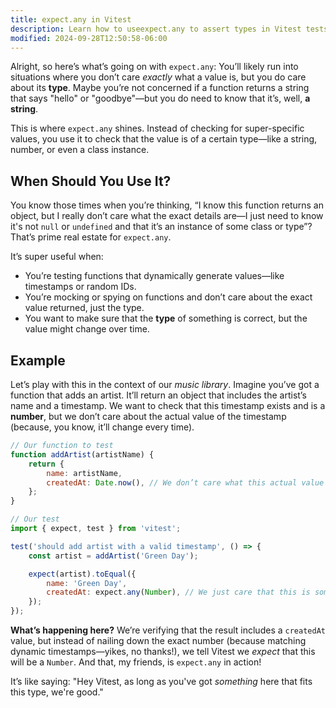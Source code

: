 ```yaml
---
title: expect.any in Vitest
description: Learn how to useexpect.any to assert types in Vitest tests.
modified: 2024-09-28T12:50:58-06:00
---
```


Alright, so here’s what’s going on with `expect.any`: You’ll likely run into situations where you don’t care *exactly* what a value is, but you do care about its **type**. Maybe you’re not concerned if a function returns a string that says "hello" or "goodbye"—but you do need to know that it’s, well, **a string**.

This is where `expect.any` shines. Instead of checking for super-specific values, you use it to check that the value is of a certain type—like a string, number, or even a class instance.

## When Should You Use It?

You know those times when you’re thinking, “I know this function returns an object, but I really don’t care what the exact details are—I just need to know it's not `null` or `undefined` and that it’s an instance of some class or type”? That’s prime real estate for `expect.any`.

It’s super useful when:

- You’re testing functions that dynamically generate values—like timestamps or random IDs.
- You’re mocking or spying on functions and don’t care about the exact value returned, just the type.
- You want to make sure that the **type** of something is correct, but the value might change over time.

## Example

Let’s play with this in the context of our *music library*. Imagine you’ve got a function that adds an artist. It’ll return an object that includes the artist’s name and a timestamp. We want to check that this timestamp exists and is a **number**, but we don’t care about the actual value of the timestamp (because, you know, it’ll change every time).

```js
// Our function to test
function addArtist(artistName) {
	return {
		name: artistName,
		createdAt: Date.now(), // We don’t care what this actual value is
	};
}

// Our test
import { expect, test } from 'vitest';

test('should add artist with a valid timestamp', () => {
	const artist = addArtist('Green Day');

	expect(artist).toEqual({
		name: 'Green Day',
		createdAt: expect.any(Number), // We just care that this is some kind of number
	});
});
```

**What’s happening here?** We’re verifying that the result includes a `createdAt` value, but instead of nailing down the exact number (because matching dynamic timestamps—yikes, no thanks!), we tell Vitest we *expect* that this will be a `Number`. And that, my friends, is `expect.any` in action!

It’s like saying: "Hey Vitest, as long as you've got *something* here that fits this type, we're good."

```ts
```
